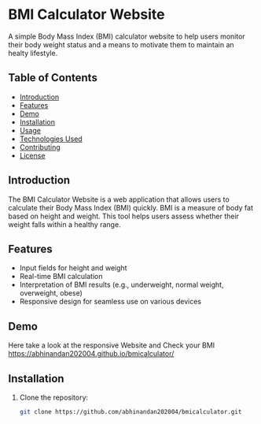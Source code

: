 # BMI Calculator Website

A simple Body Mass Index (BMI) calculator website to help users monitor their body weight status and a means to motivate them to maintain an healty lifestyle.

## Table of Contents
- [Introduction](#introduction)
- [Features](#features)
- [Demo](#demo)
- [Installation](#installation)
- [Usage](#usage)
- [Technologies Used](#technologies-used)
- [Contributing](#contributing)
- [License](#license)

## Introduction

The BMI Calculator Website is a web application that allows users to calculate their Body Mass Index (BMI) quickly. BMI is a measure of body fat based on height and weight. This tool helps users assess whether their weight falls within a healthy range.

## Features

- Input fields for height and weight
- Real-time BMI calculation
- Interpretation of BMI results (e.g., underweight, normal weight, overweight, obese)
- Responsive design for seamless use on various devices

## Demo
 Here take a look at the responsive Website and Check your BMI
  https://abhinandan202004.github.io/bmicalculator/


## Installation

1. Clone the repository:

   ```bash
   git clone https://github.com/abhinandan202004/bmicalculator.git
